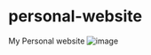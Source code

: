 # personal-website
My Personal website
![image](https://user-images.githubusercontent.com/7971840/181868876-a9517975-6e63-4899-8424-72119919abf5.png)
